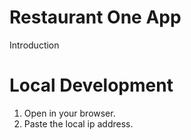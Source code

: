# Restaurant One App

Introduction

# Local Development
1. Open in your browser.
2. Paste the local ip address.
